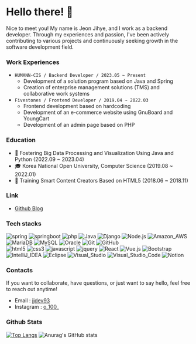 # Hello there! 👋

Nice to meet you! My name is Jeon Jihye, and I work as a backend developer. 
Through my experiences and passion, I've been actively contributing to various projects and continuously seeking growth in the software development field.

<!--
Here are some ideas to get you started:

- 🔭 I’m currently working on ...
- 🌱 I’m currently learning ...
- 👯 I’m looking to collaborate on ...
- 🤔 I’m looking for help with ...
- 💬 Ask me about ...
- 📫 How to reach me: ...
- 😄 Pronouns: ...
- ⚡ Fun fact: ...
-->

### Work Experiences

- `HUMANN-CIS / Backend Developer / 2023.05 ~ Present`
  - Development of a solution program based on Java and Spring
  - Creation of enterprise management solutions (TMS) and collaborative work systems
- `Fivestones / Frontend Developer / 2019.04 ~ 2022.03`
  - Frontend development based on hardcoding
  - Development of an e-commerce website using GnuBoard and YoungCart
  - Development of an admin page based on PHP

### Education
- 📖 Fostering Big Data Processing and Visualization Using Java and Python (2022.09 ~ 2023.04)
- 🎓 Korea National Open University, Computer Science (2019.08 ~ 2022.01)
- 📖 Training Smart Content Creators Based on HTML5 (2018.06 ~ 2018.11)

### Link
- [Github Blog](https://jjdev93.github.io)


### Tech stacks
![spring](http://img.shields.io/badge/-spring-6DB33F?style=for-the-badge&logo=spring&logoColor=white)
![springboot](http://img.shields.io/badge/-springboot-6DB33F?style=for-the-badge&logo=springboot&logoColor=white)
![php](http://img.shields.io/badge/-php-777BB4?style=for-the-badge&logo=php&logoColor=white)
![Java](http://img.shields.io/badge/-Java-ED8B00?style=for-the-badge&logo=java&logoColor=white)
![Django](http://img.shields.io/badge/-Django-092E20?style=for-the-badge&logo=django&logoColor=white)
![Node.js](http://img.shields.io/badge/-Node.js-43853D?style=for-the-badge&logo=node.js&logoColor=white)
![Amazon_AWS](http://img.shields.io/badge/-Amazon_AWS-232F3E?style=for-the-badge&logo=amazon-aws&logoColor=white)
<br>
![MariaDB](http://img.shields.io/badge/-MariaDB-003545?style=for-the-badge&logo=mariadb&logoColor=white)
![MySQL](http://img.shields.io/badge/-MySQL-005C84?style=for-the-badge&logo=mysql&logoColor=white)
![Oracle](http://img.shields.io/badge/-Oracle-F80000?style=for-the-badge&logo=Oracle&logoColor=white)
![Git](https://img.shields.io/badge/GIT-E44C30?style=for-the-badge&logo=git&logoColor=white)
![GitHub](http://img.shields.io/badge/-github-181717?style=for-the-badge&logo=github&logoColor=white)
<br>
![html5](http://img.shields.io/badge/-html5-E34F26?style=for-the-badge&logo=html5&logoColor=white)
![css3](http://img.shields.io/badge/-css3-1572B6?style=for-the-badge&logo=css3&logoColor=white)
![javascript](http://img.shields.io/badge/-javascript-F7DF1E?style=for-the-badge&logo=javascript&logoColor=white)
![jquery](http://img.shields.io/badge/-jquery-0769AD?style=for-the-badge&logo=jquery&logoColor=white)
![React](http://img.shields.io/badge/-React-20232A?style=for-the-badge&logo=react&logoColor=61DAFB)
![Vue.js](http://img.shields.io/badge/-Vue.js-35495E?style=for-the-badge&logo=vuedotjs&logoColor=4FC08D)
![Bootstrap](http://img.shields.io/badge/-Bootstrap-563D7C?style=for-the-badge&logo=Bootstrap&logoColor=white)
<br>
![IntelliJ_IDEA](http://img.shields.io/badge/-IntelliJ_IDEA-000000?style=for-the-badge&logo=intellij-idea&logoColor=white)
![Eclipse](http://img.shields.io/badge/-Eclipse-2C2255?style=for-the-badge&logo=eclipse&logoColor=white)
![Visual_Studio](http://img.shields.io/badge/-Visual_Studio-5C2D91?style=for-the-badge&logo=visual%20studio&logoColor=white)
![Visual_Studio_Code](http://img.shields.io/badge/-Visual_Studio_Code-0078D4?style=for-the-badge&logo=visual%20studio%20code&logoColor=white)
![Notion](https://img.shields.io/badge/Notion-000000?style=for-the-badge&logo=notion&logoColor=white)


### Contacts
If you want to collaborate, have questions, or just want to say hello, feel free to reach out anytime!
- Email : [jjdev93](mailto:jjdev93@gmail.com)
- Instagram : [o_100_](https://www.instagram.com/o_100_/)


### Github Stats

[![Top Langs](https://github-readme-stats.vercel.app/api/top-langs/?username=JJDev93&layout=compact)](https://github.com/anuraghazra/github-readme-stats)
![Anurag's GitHub stats](https://github-readme-stats.vercel.app/api?username=JJDev93&hide=contribs,prs&show_icons=true&theme=graywhite)

